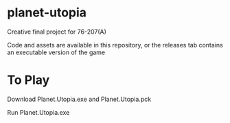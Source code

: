 # planet-utopia

Creative final project for 76-207(A)

Code and assets are available in this repository, or the releases tab contains an executable version of the game

# To Play

Download Planet.Utopia.exe and Planet.Utopia.pck

Run Planet.Utopia.exe
